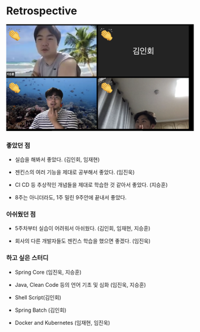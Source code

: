 # Retrospective

![retrospective](../img/retrospective.png)

### 좋았던 점 

- 실습을 해봐서 좋았다. (김인회, 임재현)

- 젠킨스의 여러 기능을 제대로 공부해서 좋았다. (임진욱)

- CI CD 등 추상적인 개념들을 제대로 학습한 것 같아서 좋았다. (지승훈)

- 8주는 아니더라도, 1주 밀린 9주안에 끝내서 좋았다. 


### 아쉬웠던 점 

- 5주차부터 실습이 어려워서 아쉬웠다. (김인회, 임재현, 지승훈)

- 회사의 다른 개발자들도 젠킨스 학습을 했으면 좋겠다. (임진욱)


### 하고 싶은 스터디 

- Spring Core (임진욱, 지승훈)

- Java, Clean Code 등의 언어 기초 및 심화 (임진욱, 지승훈)

- Shell Script(김인회)

- Spring Batch (김인회)

- Docker and Kubernetes (임재현, 임진욱)
